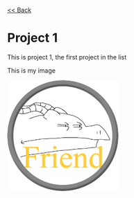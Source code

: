 [<< Back](https://salmaster1.github.io/Pages-Testing/)

# Project 1  

This is project 1, the first project in the list  

This is my image  
  
![Friend](/assets/Friend.png)
